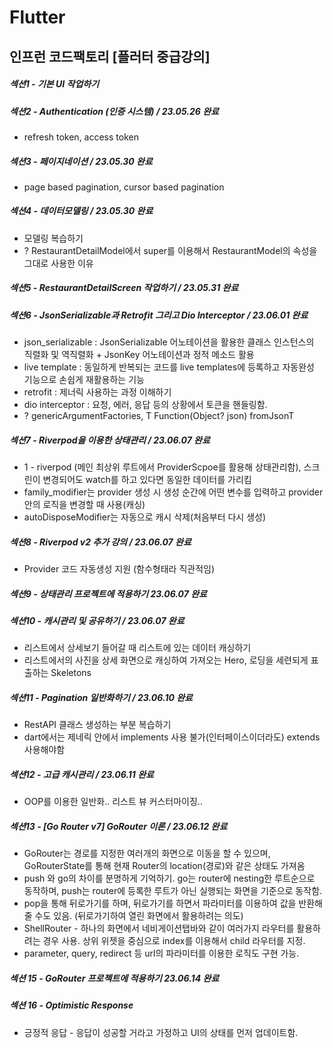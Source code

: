 # Flutter

인프런 코드팩토리 [플러터 중급강의]
---

##### 섹션1 - 기본 UI 작업하기
##### 섹션2 - Authentication (인증 시스템) / 23.05.26 완료
 * refresh token, access token
##### 섹션3 - 페이지네이션 / 23.05.30 완료
 * page based pagination, cursor based pagination
##### 섹션4 - 데이터모델링 / 23.05.30 완료
 * 모델링 복습하기
 * ? RestaurantDetailModel에서 super를 이용해서 RestaurantModel의 속성을 그대로 사용한 이유
##### 섹션5 - RestaurantDetailScreen 작업하기 / 23.05.31 완료
##### 섹션6 - JsonSerializable과 Retrofit 그리고 Dio Interceptor / 23.06.01 완료
 * json_serializable : JsonSerializable 어노테이션을 활용한 클래스 인스턴스의 직렬화 및 역직렬화 + JsonKey 어노테이션과 정적 메소드 활용
 * live template : 동일하게 반복되는 코드를 live templates에 등록하고 자동완성 기능으로 손쉽게 재활용하는 기능
 * retrofit : 제너릭 사용하는 과정 이해하기
 * dio interceptor : 요청, 에러, 응답 등의 상황에서 토큰을 핸들링함.
 * ? genericArgumentFactories, T Function(Object? json) fromJsonT
##### 섹션7 - Riverpod을 이용한 상태관리 / 23.06.07 완료
 * 1 - riverpod (메인 최상위 루트에서 ProviderScpoe를 활용해 상태관리함), 스크린이 변경되어도 watch를 하고 있다면 동일한 데이터를 가리킴
 * family_modifier는 provider 생성 시 생성 순간에 어떤 변수를 입력하고 provider 안의 로직을 변경할 때 사용(캐싱)
 * autoDisposeModifier는 자동으로 캐시 삭제(처음부터 다시 생성)
##### 섹션8 - Riverpod v2 추가 강의 / 23.06.07 완료
 * Provider 코드 자동생성 지원 (함수형태라 직관적임)
##### 섹션9 - 상태관리 프로젝트에 적용하기 23.06.07 완료
##### 섹션10 - 캐시관리 및 공유하기 / 23.06.07 완료
 * 리스트에서 상세보기 들어갈 때 리스트에 있는 데이터 캐싱하기
 * 리스트에서의 사진을 상세 화면으로 캐싱하여 가져오는 Hero, 로딩을 세련되게 표출하는 Skeletons
##### 섹션11 - Pagination 일반화하기 / 23.06.10 완료
 * RestAPI 클래스 생성하는 부분 복습하기
 * dart에서는 제네릭 안에서 implements 사용 불가(인터페이스이더라도) extends 사용해야함
##### 섹션12 - 고급 캐시관리 / 23.06.11 완료
 * OOP를 이용한 일반화.. 리스트 뷰 커스터마이징.. 
##### 섹션13 - [Go Router v7] GoRouter 이론 / 23.06.12 완료
 * GoRouter는 경로를 지정한 여러개의 화면으로 이동을 할 수 있으며, GoRouterState를 통해 현재 Router의 location(경로)와 같은 상태도 가져옴
 * push 와 go의 차이를 분명하게 기억하기. go는 router에 nesting한 루트순으로 동작하며, push는 router에 등록한 루트가 아닌 실행되는 화면을 기준으로 동작함.
 * pop을 통해 뒤로가기를 하며, 뒤로가기를 하면서 파라미터를 이용하여 값을 반환해줄 수도 있음. (뒤로가기하여 열린 화면에서 활용하려는 의도)
 * ShellRouter - 하나의 화면에서 네비게이션탭바와 같이 여러가지 라우터를 활용하려는 경우 사용. 상위 위젯을 중심으로 index를 이용해서 child 라우터를 지정.
 * parameter, query, redirect 등 url의 파라미터를 이용한 로직도 구현 가능.
##### 섹션 15 - GoRouter 프로젝트에 적용하기 23.06.14 완료
##### 섹션 16 - Optimistic Response
 * 긍정적 응답 - 응답이 성공할 거라고 가정하고 UI의 상태를 먼저 업데이트함.
